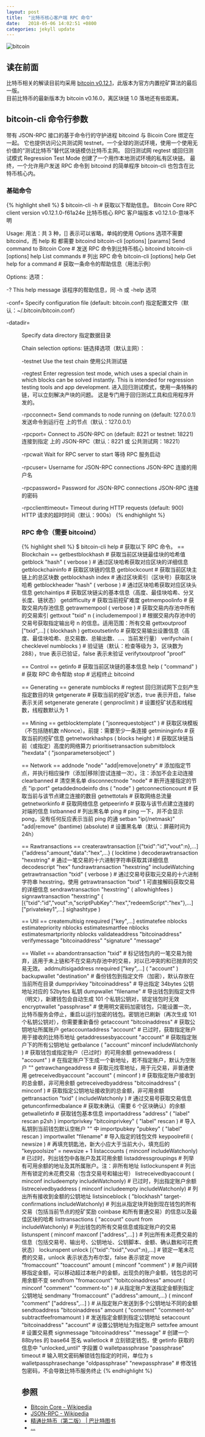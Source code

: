```yaml
---
layout: post
title:  "比特币核心客户端 RPC 命令"
date:   2018-05-06 14:02:51 +0800
categories: jekyll update
---
```

![bitcoin](/images/20180504/bitcoin.svg)

## 读在前面
比特币相关的解读目前均采用 [bitcoin v0.12.1](https://github.com/bitcoin/bitcoin/tree/v0.12.1)，此版本为官方内置挖矿算法的最后一版。<br>
目前比特币的最新版本为 bitcoin v0.16.0，离区块链 1.0 落地还有些距离。

## bitcoin-cli 命令行参数
带有 JSON-RPC 接口的基于命令行的守护进程 bitcoind 与 Bicoin Core 绑定在一起。
它也提供访问公共测试网 testnet，一个全球的测试环境，使用一个使用无价值的“测试比特币”替代区块链模仿比特币主网。
回归测试网 regtest 或回归测试模式 Regression Test Mode 创建了一个用作本地测试环境的私有区块链。
最终，一个允许用户发送 RPC 命令到 bitcoind 的简单程序 bitcoin-cli 也包含在比特币核心内。

### 基础命令
{% highlight shell %}
$ bitcoin-cli -h # 获取以下帮助信息。
Bitcoin Core RPC client version v0.12.1.0-f61a24e
比特币核心 RPC 客户端版本 v0.12.1.0-意味不明

Usage:
用法：共 3 种，[] 表示可以省略，单纯的使用 Options 选项不需要 bitcoind，而 help 和 <command> 都需要 bitcoind
  bitcoin-cli [options] <command> [params]  Send command to Bitcoin Core # 发送 RPC 命令到比特币核心 bitcoind
  bitcoin-cli [options] help                List commands # 列出 RPC 命令
  bitcoin-cli [options] help <command>      Get help for a command # 获取一条命令的帮助信息（用法示例）

Options:
选项：

  -?
       This help message
       该程序的帮助信息，同 -h 或 -help 选项

  -conf=<file>
       Specify configuration file (default: bitcoin.conf)
       指定配置文件（默认：~/.bitcoin/bitcoin.conf）

  -datadir=<dir>
       Specify data directory
       指定数据目录

Chain selection options:
链选择选项（默认主网）：

  -testnet
       Use the test chain
       使用公共测试链

  -regtest
       Enter regression test mode, which uses a special chain in which blocks
       can be solved instantly. This is intended for regression testing tools
       and app development.
       进入回归测试模式，使用一条特殊的链，可以立刻解决产块的问题。
       这是专门用于回归测试工具和应用程序开发的。

  -rpcconnect=<ip>
       Send commands to node running on <ip> (default: 127.0.0.1)
       发送命令到运行在 <ip> 上的节点（默认：127.0.0.1）

  -rpcport=<port>
       Connect to JSON-RPC on <port> (default: 8221 or testnet: 18221)
       连接到指定 <port> 上的 JSON-RPC（默认：8221 或 公共测试网：18221）

  -rpcwait
       Wait for RPC server to start
       等待 RPC 服务启动

  -rpcuser=<user>
       Username for JSON-RPC connections
       JSON-RPC 连接的用户名

  -rpcpassword=<pw>
       Password for JSON-RPC connections
       JSON-RPC 连接的密码

  -rpcclienttimeout=<n>
       Timeout during HTTP requests (default: 900)
       HTTP 请求的超时时间（默认：900s）
{% endhighlight %}

### RPC 命令（需要 bitcoind）
{% highlight shell %}
$ bitcoin-cli help # 获取以下 RPC 命令。
== Blockchain ==
getbestblockhash # 获取当前区块链最佳块的哈希值
getblock "hash" ( verbose ) # 通过区块哈希获取对应区块的详细信息
getblockchaininfo # 获取区块链的信息
getblockcount # 获取当前区块主链上的总区块数
getblockhash index # 通过区块索引（区块号）获取区块哈希
getblockheader "hash" ( verbose ) # 通过区块哈希获取对应区块头信息
getchaintips # 获取区块链尖的基本信息（高度、最佳块哈希、分叉长度、链状态）
getdifficulty # 获取当前挖矿难度
getmempoolinfo # 获取交易内存池信息
getrawmempool ( verbose ) # 获取交易内存池中所有的交易索引
gettxout "txid" n ( includemempool ) # 根据交易内存池中的交易号获取指定输出号 n 的信息。适用范围：所有交易
gettxoutproof ["txid",...] ( blockhash )
gettxoutsetinfo # 获取交易输出设置信息（高度、最佳块哈希、总交易数、总输出数、...、当前发行量）
verifychain ( checklevel numblocks ) # 验证链（默认：检查等级为 3，区块数为 288），true 表示已验证，false 表示未验证
verifytxoutproof "proof"

== Control ==
getinfo # 获取当前区块链的基本信息
help ( "command" ) # 获取 RPC 命令帮助
stop # 远程终止 bitcoind

== Generating ==
generate numblocks # regtest 回归测试网下立刻产生指定数目的块
getgenerate # 获取当前的挖矿状态，true 表示开启，false 表示关闭
setgenerate generate ( genproclimit ) # 设置挖矿状态和线程数，线程数默认为 1

== Mining ==
getblocktemplate ( "jsonrequestobject" ) # 获取区块模板（不包括随机数 nNonce）。前提：需要至少一条连接
getmininginfo # 获取当前的挖矿信息
getnetworkhashps ( blocks height ) # 获取区块链当前（或指定）高度的网络算力
prioritisetransaction <txid> <priority delta> <fee delta>
submitblock "hexdata" ( "jsonparametersobject" )

== Network ==
addnode "node" "add|remove|onetry" # 添加指定节点，并执行相应操作（添加|移除|尝试连接一次）。注：添加不会主动连接
clearbanned # 清空黑名单
disconnectnode "node" # 断开连接指定的节点 "ip:port"
getaddednodeinfo dns ( "node" )
getconnectioncount # 获取当前与该节点建立连接的数目
getnettotals # 获取网络总流量
getnetworkinfo # 获取网络信息
getpeerinfo # 获取与该节点建立连接的对端的信息
listbanned # 列出黑名单
ping # ping 一下，并不会显示 pong，没有任何反应表示当前 ping 的通
setban "ip(/netmask)" "add|remove" (bantime) (absolute) # 设置黑名单（默认：屏蔽时间为 24h）

== Rawtransactions ==
createrawtransaction [{"txid":"id","vout":n},...] {"address":amount,"data":"hex",...} ( locktime )
decoderawtransaction "hexstring" # 通过一笔交易的十六进制字符串获取其详细信息
decodescript "hex"
fundrawtransaction "hexstring" includeWatching
getrawtransaction "txid" ( verbose ) # 通过交易号获取元交易的十六进制字符串 hexstring，使用 getrawtransaction "txid" 1 可直接解码获取交易的详细信息
sendrawtransaction "hexstring" ( allowhighfees )
signrawtransaction "hexstring" ( [{"txid":"id","vout":n,"scriptPubKey":"hex","redeemScript":"hex"},...] ["privatekey1",...] sighashtype )

== Util ==
createmultisig nrequired ["key",...]
estimatefee nblocks
estimatepriority nblocks
estimatesmartfee nblocks
estimatesmartpriority nblocks
validateaddress "bitcoinaddress"
verifymessage "bitcoinaddress" "signature" "message"

== Wallet ==
abandontransaction "txid" # 标记钱包内的一笔交易为抛弃，适用于未上链和不在交易内存池中的交易，对以已冲突的和已抛弃的交易无效。
addmultisigaddress nrequired ["key",...] ( "account" )
backupwallet "destination" # 备份钱包到指定文件（加密），默认存放在当前所在目录
dumpprivkey "bitcoinaddress" # 导出指定 34bytes 公钥地址对应的 52bytes 私钥
dumpwallet "filename" # 导出钱包到指定文件（明文），新建钱包会自动生成 101 个私钥公钥对，锁定钱包时无效
encryptwallet "passphrase" # 使用明文密码加密钱包，只能设置一次，比特币服务会停止，重启以运行加密的钱包。密钥池已刷新（再次生成 101 个私钥公钥对），你需要重新备份
getaccount "bitcoinaddress" # 获取公钥地址所属账户
getaccountaddress "account" # 已过时，获取指定账户用于接收的比特币地址
getaddressesbyaccount "account" # 获取指定账户下的所有公钥地址
getbalance ( "account" minconf includeWatchonly ) # 获取钱包或指定账户（已过时）的可用余额
getnewaddress ( "account" ) # 在指定账户下生成一个新地址，若不指定账户，默认为空账户 ""
getrawchangeaddress # 获取元找零地址，用于元交易，非普通使用
getreceivedbyaccount "account" ( minconf ) # 获取指定账户接收到的总金额，非可用余额
getreceivedbyaddress "bitcoinaddress" ( minconf ) # 获取指定公钥地址接收到的总金额，非可用余额
gettransaction "txid" ( includeWatchonly ) # 通过交易号获取交易信息
getunconfirmedbalance # 获取未确认（需要 6 个区块确认）的余额
getwalletinfo # 获取钱包基本信息
importaddress "address" ( "label" rescan p2sh )
importprivkey "bitcoinprivkey" ( "label" rescan ) # 导入私钥到当前钱包默认空帐户 "" 中
importpubkey "pubkey" ( "label" rescan )
importwallet "filename" # 导入指定的钱包文件
keypoolrefill ( newsize ) # 再填充钥匙池，新大小应大于当前大小，填充后的 "keypoolsize" = newsize + 1
listaccounts ( minconf includeWatchonly) # 已过时，列出钱包中各账户及其可用余额
listaddressgroupings # 列举有可用余额的地址及其所属账户。注：非所有地址
listlockunspent # 列出所有锁定的未花费交易（包含交易号和输出号）
listreceivedbyaccount ( minconf includeempty includeWatchonly) # 已过时，列出指定账户余额
listreceivedbyaddress ( minconf includeempty includeWatchonly) # 列出所有接收到金额的公钥地址
listsinceblock ( "blockhash" target-confirmations includeWatchonly) # 列出从指定块开始到现在钱包的所有交易（包括当前节点的挖矿奖励 coinbase 和所有普通交易）的信息以及最佳区块的哈希
listtransactions ( "account" count from includeWatchonly) # 列出钱包的所有交易信息或指定账户的交易
listunspent ( minconf maxconf  ["address",...] ) # 列出所有未花费交易的信息（包括交易号、输出号、公钥地址、公钥脚本、金额、确认数和可花费状态）
lockunspent unlock [{"txid":"txid","vout":n},...] # 锁定一笔未花费的交易，unlock 表示状态为布尔型，false 表示锁定
move "fromaccount" "toaccount" amount ( minconf "comment" ) # 账户间转移指定金额，可以移动超过本帐户的金额，出现负的账户金额，钱包总的可用余额不变
sendfrom "fromaccount" "tobitcoinaddress" amount ( minconf "comment" "comment-to" ) # 从指定账户发送指定金额到指定公钥地址
sendmany "fromaccount" {"address":amount,...} ( minconf "comment" ["address",...] ) # 从指定账户发送到多个公钥地址不同的金额
sendtoaddress "bitcoinaddress" amount ( "comment" "comment-to" subtractfeefromamount ) # 发送指定金额到指定公钥地址
setaccount "bitcoinaddress" "account" # 设置公钥地址为指定账户
settxfee amount # 设置交易费
signmessage "bitcoinaddress" "message" # 创建一个 88bytes 的 base64 签名
walletlock # 立刻锁定钱包，使 getinfo 获取的信息中 "unlocked_until" 字段置 0
walletpassphrase "passphrase" timeout # 输入明文密码解锁钱包指定的时间，单位为 s
walletpassphrasechange "oldpassphrase" "newpassphrase" # 修改钱包密码，不会导致比特币服务终止
{% endhighlight %}

## 参照
* [Bitcoin Core - Wikipedia](https://en.wikipedia.org/wiki/Bitcoin_Core)
* [JSON-RPC - Wikipedia](https://en.wikipedia.org/wiki/JSON-RPC)
* [精通比特币（第二版） \| 巴比特图书](http://book.8btc.com/masterbitcoin2cn)
* [...](https://github.com/mistydew/blockchain)
